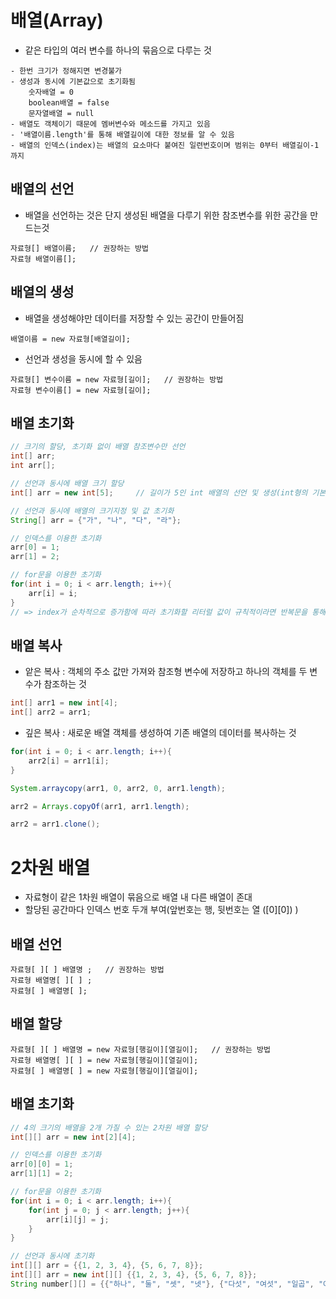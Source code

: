 배열(Array)
====

- 같은 타입의 여러 변수를 하나의 묶음으로 다루는 것
```
- 한번 크기가 정해지면 변경불가
- 생성과 동시에 기본값으로 초기화됨
    숫자배열 = 0
    boolean배열 = false
    문자열배열 = null
- 배열도 객체이기 때문에 멤버변수와 메소드를 가지고 있음
- '배열이름.length'를 통해 배열길이에 대한 정보를 알 수 있음
- 배열의 인덱스(index)는 배열의 요소마다 붙여진 일련번호이며 범위는 0부터 배열길이-1 까지
```

## 배열의 선언

- 배열을 선언하는 것은 단지 생성된 배열을 다루기 위한 참조변수를 위한 공간을 만드는것   
```
자료형[] 배열이름;   // 권장하는 방법
자료형 배열이름[];   
```

## 배열의 생성

- 배열을 생성해야만 데이터를 저장할 수 있는 공간이 만들어짐   
```
배열이름 = new 자료형[배열길이];
```
- 선언과 생성을 동시에 할 수 있음
```
자료형[] 변수이름 = new 자료형[길이];   // 권장하는 방법
자료형 변수이름[] = new 자료형[길이];
```

## 배열 초기화

```java
// 크기의 할당, 초기화 없이 배열 참조변수만 선언
int[] arr;
int arr[];

// 선언과 동시에 배열 크기 할당
int[] arr = new int[5];     // 길이가 5인 int 배열의 선언 및 생성(int형의 기본값인 0으로 초기화)   

// 선언과 동시에 배열의 크기지정 및 값 초기화
String[] arr = {"가", "나", "다", "라"};

// 인덱스를 이용한 초기화
arr[0] = 1;
arr[1] = 2;

// for문을 이용한 초기화
for(int i = 0; i < arr.length; i++){
    arr[i] = i;
}
// => index가 순차적으로 증가함에 따라 초기화할 리터럴 값이 규칙적이라면 반복문을 통해 배열 초기화 가능
``` 
 
## 배열 복사
- 앝은 복사 : 객체의 주소 값만 가져와 참조형 변수에 저장하고 하나의 객체를 두 변수가 참조하는 것   
```java
int[] arr1 = new int[4];
int[] arr2 = arr1;
```   

- 깊은 복사 : 새로운 배열 객체를 생성하여 기존 배열의 데이터를 복사하는 것   
```java
for(int i = 0; i < arr.length; i++){
    arr2[i] = arr1[i];
}

System.arraycopy(arr1, 0, arr2, 0, arr1.length);

arr2 = Arrays.copyOf(arr1, arr1.length);

arr2 = arr1.clone();
```   

# 2차원 배열
- 자료형이 같은 1차원 배열이 묶음으로 배열 내 다른 배열이 존대
- 할당된 공간마다 인덱스 번호 두개 부여(앞번호는 행, 뒷번호는 열 ([0][0]) )

## 배열 선언
```
자료형[ ][ ] 배열명 ;   // 권장하는 방법
자료형 배열명[ ][ ] ;
자료형[ ] 배열명[ ];
```

## 배열 할당
```
자료형[ ][ ] 배열명 = new 자료형[행길이][열길이];   // 권장하는 방법
자료형 배열명[ ][ ] = new 자료형[행길이][열길이];
자료형[ ] 배열명[ ] = new 자료형[행길이][열길이];
```

## 배열 초기화
```java
// 4의 크기의 배열을 2개 가질 수 있는 2차원 배열 할당
int[][] arr = new int[2][4];    

// 인덱스를 이용한 초기화
arr[0][0] = 1;
arr[1][1] = 2;

// for문을 이용한 초기화
for(int i = 0; i < arr.length; i++){
    for(int j = 0; j < arr.length; j++){
        arr[i][j] = j;
    }
}

// 선언과 동시에 초기화
int[][] arr = {{1, 2, 3, 4}, {5, 6, 7, 8}};
int[][] arr = new int[][] {{1, 2, 3, 4}, {5, 6, 7, 8}};
String number[][] = {{"하나", "둘", "셋", "넷"}, {"다섯", "여섯", "일곱", "여덟"}};
```

